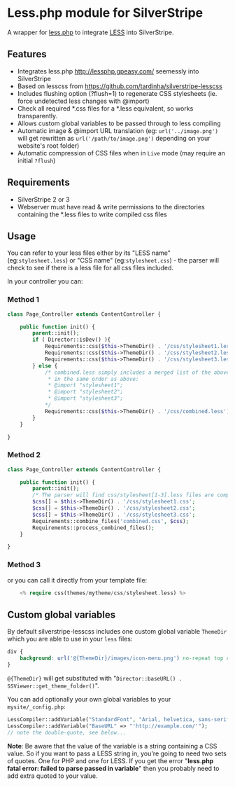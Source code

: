 Less.php module for SilverStripe
================================

A wrapper for [less.php](http://lessphp.gpeasy.com/) to integrate [LESS](http://lesscss.org/) into SilverStripe.

## Features

* Integrates less.php http://lessphp.gpeasy.com/ seemessly into SilverStripe
* Based on lesscss from https://github.com/tardinha/silverstripe-lesscss
* Includes flushing option (?flush=1) to regenerate CSS stylesheets (ie. force
  undetected less changes with @import)
* Check all required *.css files for a *.less equivalent, so works transparently.
* Allows custom global variables to be passed through to less compiling
* Automatic image & @import URL translation (eg: `url('../image.png')`
  will get rewritten as `url('/path/to/image.png')` depending on your website's
  root folder)
* Automatic compression of CSS files when in `Live` mode (may require an initial `?flush`)

## Requirements

* SilverStripe 2 or 3
* Webserver must have read & write permissions to the directories containing
  the *.less files to write compiled css files

## Usage

You can refer to your less files either by its "LESS name" (eg:`stylesheet.less`) or
"CSS name" (eg:`stylesheet.css`) - the parser will check to see if there is a less file for all css files included.

In your controller you can:

### Method 1

```php
class Page_Controller extends ContentController {

	public function init() {
		parent::init();
		if ( Director::isDev() ){
			Requirements::css($this->ThemeDir() . '/css/stylesheet1.less');
			Requirements::css($this->ThemeDir() . '/css/stylesheet2.less');
			Requirements::css($this->ThemeDir() . '/css/stylesheet3.less');
		} else {
			/* combined.less simply includes a merged list of the above stylesheets
			 * in the same order as above:
			 * @import "stylesheet1";
			 * @import "stylesheet2";
			 * @import "stylesheet3";
			*/
			Requirements::css($this->ThemeDir() . '/css/combined.less');
		}
	}

}
```

### Method 2

```php
class Page_Controller extends ContentController {

	public function init() {
		parent::init();
		/* The parser will find css/stylesheet[1-3].less files are compile those */
		$css[] = $this->ThemeDir() . '/css/stylesheet1.css';
		$css[] = $this->ThemeDir() . '/css/stylesheet2.css';
		$css[] = $this->ThemeDir() . '/css/stylesheet3.css';
		Requirements::combine_files('combined.css', $css);
		Requirements::process_combined_files();
	}

}
```

### Method 3

or you can call it directly from your template file:

```php
    <% require css(themes/mytheme/css/stylesheet.less) %>
```


## Custom global variables

By default silverstripe-lesscss includes one custom global variable `ThemeDir` which you are
able to use in your `less` files:

```css
div {
    background: url('@{ThemeDir}/images/icon-menu.png') no-repeat top center;
}
```
`@{ThemeDir}` will get substituted with "`Director::baseURL() . SSViewer::get_theme_folder()`".

You can add optionally your own global variables to your `mysite/_config.php`:

```php
LessCompiler::addVariable("StandardFont", "Arial, helvetica, sans-serif");
LessCompiler::addVariable("BaseURL" => "'http://example.com/'");
// note the double-quote, see below...
```

**Note**: Be aware that the value of the variable is a string containing a CSS value.
So if you want to pass a LESS string in, you're going to need two sets of quotes.
One for PHP and one for LESS. If you get the error "**less.php fatal error: failed to
parse passed in variable**" then you probably need to add extra quoted to your value.